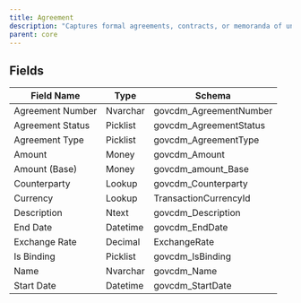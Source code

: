 ```yaml
---
title: Agreement
description: "Captures formal agreements, contracts, or memoranda of understanding between government agencies and external organizations, including key terms, status, and financial details."
parent: core
---
```


## Fields

| Field Name         | Type      | Schema                    |
|--------------------|-----------|---------------------------|
| Agreement Number   | Nvarchar  | govcdm_AgreementNumber    |
| Agreement Status   | Picklist  | govcdm_AgreementStatus    |
| Agreement Type     | Picklist  | govcdm_AgreementType      |
| Amount             | Money     | govcdm_Amount             |
| Amount (Base)      | Money     | govcdm_amount_Base        |
| Counterparty       | Lookup    | govcdm_Counterparty       |
| Currency           | Lookup    | TransactionCurrencyId     |
| Description        | Ntext     | govcdm_Description        |
| End Date           | Datetime  | govcdm_EndDate            |
| Exchange Rate      | Decimal   | ExchangeRate              |
| Is Binding         | Picklist  | govcdm_IsBinding          |
| Name               | Nvarchar  | govcdm_Name               |
| Start Date         | Datetime  | govcdm_StartDate          |

